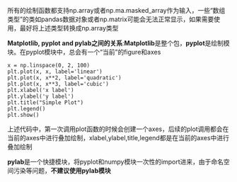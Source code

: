 所有的绘制函数都支持np.array或者np.ma.masked\_array作为输入，一些“数组类型”的类如pandas数据对象或者np.matrix可能会无法正常显示，如果需要使用，最好将上述类型转换成np.array类型

**Matplotlib, pyplot and pylab之间的关系**:**Matplotlib**是整个包，**pyplot**是绘制模块。在pyplot模块中，总会有一个“当前”的figure和axes

```
x = np.linspace(0, 2, 100)
plt.plot(x, x, label='linear')
plt.plot(x, x**2, label='quadratic')
plt.plot(x, x**3, label='cubic')
plt.xlabel('x label')
plt.ylabel('y label')
plt.title("Simple Plot")
plt.legend()
plt.show()
```

上述代码中，第一次调用plot函数的时候会创建一个axes，后续的plot调用都会在当前的axes中进行叠加绘制，xlabel,ylabel,title,legend都是在当前的axes中进行叠加绘制

**pylab**是一个快捷模块，将pyplot和numpy模块一次性的import进来，由于命名空间污染等问题，**不建议使用pylab模块**



